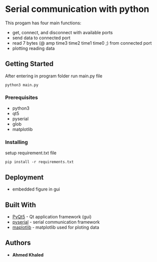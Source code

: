 # Serial communication with python

This progam has four main functions:

* get, connect, and disconnect with available ports  
* send data to connected port
* read 7 bytes (@ amp time3 time2 time1 time0 ;) from connected port 
* plotting reading data 

## Getting Started

After entering in program folder run main.py file

```
python3 main.py
```

### Prerequisites

* python3
* qt5
* pyserial
* glob
* matplotlib

### Installing

setup requirement.txt file

```
pip install -r requirements.txt
```

## Deployment

* embedded figure in gui

## Built With

* [PyQt5](https://www.riverbankcomputing.com/software/pyqt/intro) - Qt application framework (gui) 
* [pyserial](https://pyserial.readthedocs.io/en/latest/pyserial.html) - serial communication framework
* [maplotlib](https://matplotlib.org/3.1.1/contents.html) - matplotlib used for ploting data


## Authors

* **Ahmed Khaled** 

